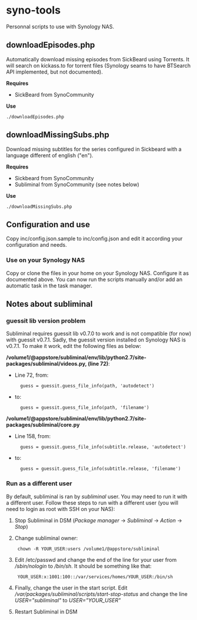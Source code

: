 # syno-tools

Personnal scripts to use with Synology NAS.

## downloadEpisodes.php

Automatically download missing episodes from SickBeard using Torrents.
It will search on kickass.to for torrent files (Synology seams to have BTSearch API implemented, but not documented).

__Requires__

* SickBeard from SynoCommunity

__Use__

    ./downloadEpisodes.php

## downloadMissingSubs.php

Download missing subtitles for the series configured in Sickbeard with a language different of english ("en").

__Requires__

* Sickbeard from SynoCommunity
* Subliminal from SynoCommunity (see notes below)

__Use__

    ./downloadMissingSubs.php

## Configuration and use

Copy inc/config.json.sample to inc/config.json and edit it according your configuration and needs.

### Use on your Synology NAS

Copy or clone the files in your home on your Synology NAS. Configure it as documented above.
You can now run the scripts manually and/or add an automatic task in the task manager.

## Notes about subliminal

### guessit lib version problem

Subliminal requires guessit lib v0.7.0 to work and is not compatible (for now) with guessit v0.7.1. Sadly, the guessit version installed on Synology NAS is v0.7.1.
To make it work, edit the following files as below:

__/volume1/@appstore/subliminal/env/lib/python2.7/site-packages/subliminal/videos.py, (line 72)__:

* Line 72, from:

        guess = guessit.guess_file_info(path, 'autodetect')

* to:

        guess = guessit.guess_file_info(path, 'filename')


__/volume1/@appstore/subliminal/env/lib/python2.7/site-packages/subliminal/core.py__

* Line 158, from:

        guess = guessit.guess_file_info(subtitle.release, 'autodetect')

* to:

        guess = guessit.guess_file_info(subtitle.release, 'filename')


### Run as a different user

By default, subliminal is ran by *subliminal* user. You may need to run it with a different user.
Follow these steps to run with a different user (you will need to login as root with SSH on your NAS):

1. Stop Subliminal in DSM (*Package manager* -> *Subliminal* -> *Action* -> *Stop*)
2. Change subliminal owner:

        chown -R YOUR_USER:users /volume1/@appstore/subliminal

3. Edit /etc/passwd and change the end of the line for your user from */sbin/nologin* to */bin/sh*. It should be something like that:

        YOUR_USER:x:1001:100::/var/services/homes/YOUR_USER:/bin/sh

4. Finally, change the user in the start script. Edit */var/packages/subliminal/scripts/start-stop-status* and change the line *USER="subliminal"* to *USER="YOUR_USER"*
5. Restart Subliminal in DSM
